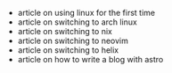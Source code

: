 

- article on using linux for the first time
- article on switching to arch linux
- article on switching to nix
- article on switching to neovim
- article on switching to helix
- article on how to write a blog with astro
